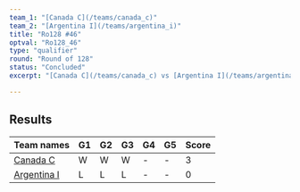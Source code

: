 ```yaml
---
team_1: "[Canada C](/teams/canada_c)"
team_2: "[Argentina I](/teams/argentina_i)"
title: "Ro128 #46"
optval: "Ro128_46"
type: "qualifier"
round: "Round of 128"
status: "Concluded"
excerpt: "[Canada C](/teams/canada_c) vs [Argentina I](/teams/argentina_i)"

---
```

## Results

| Team names | G1 | G2 | G3 | G4 | G5 | Score |
| -- | -- | -- | -- | -- | -- | -- |
| [Canada C](/teams/canada_c) | W | W | W | - | - | 3 |
| [Argentina I](/teams/argentina_i) | L | L | L | - | - | 0 |
